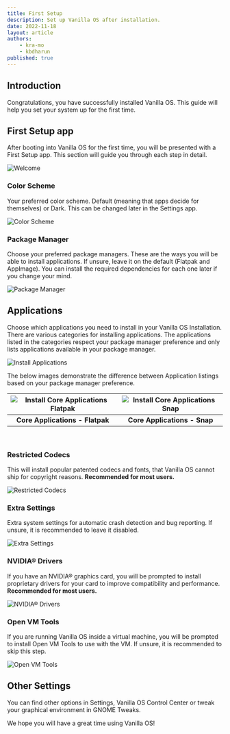 ```yaml
---
title: First Setup
description: Set up Vanilla OS after installation.
date: 2022-11-18
layout: article	
authors: 
    - kra-mo
    - kbdharun
published: true
---
```


## Introduction

Congratulations, you have successfully installed Vanilla OS.
This guide will help you set your system up for the first time.

## First Setup app

After booting into Vanilla OS for the first time, you will be presented with a First Setup app. This section will guide you through each step in detail.

![Welcome](/assets/uploads/first-setup-welcome.webp)

### Color Scheme

Your preferred color scheme. Default \(meaning that apps decide for themselves\) or Dark. This can be changed later in the Settings app.

![Color Scheme](/assets/uploads/first-setup-color-scheme.webp)

### Package Manager

Choose your preferred package managers. These are the ways you will be able to install applications. If unsure, leave it on the default \(Flatpak and AppImage\). You can install the required dependencies for each one later if you change your mind.

![Package Manager](/assets/uploads/first-setup-package-manager.webp)

## Applications

Choose which applications you need to install in your Vanilla OS Installation. There are various categories for installing applications. The applications listed in the categories respect your package manager preference and only lists applications available in your package manager.

![Install Applications](/assets/uploads/first-setup-applications.webp)

The below images demonstrate the difference between Application listings based on your package manager preference.

| ![Install Core Applications Flatpak](/assets/uploads/first-setup-applications-flatpak-core.webp) | ![Install Core Applications Snap](/assets/uploads/first-setup-applications-snap-core.webp) |
|:---:|:---:|
| **Core Applications - Flatpak** | **Core Applications - Snap** |

<br>

### Restricted Codecs

This will install popular patented codecs and fonts, that Vanilla OS cannot ship for copyright reasons. **Recommended for most users.**

![Restricted Codecs](/assets/uploads/first-setup-restricted-codecs.webp)

### Extra Settings

Extra system settings for automatic crash detection and bug reporting. If unsure, it is recommended to leave it disabled.

![Extra Settings](/assets/uploads/first-setup-extra-settings.webp)

### NVIDIA® Drivers

If you have an NVIDIA® graphics card, you will be prompted to install proprietary drivers for your card to improve compatibility and performance. **Recommended for most users.**

![NVIDIA® Drivers](/assets/uploads/first-setup-nvidia-drivers.webp)

### Open VM Tools

If you are running Vanilla OS inside a virtual machine, you will be prompted to install Open VM Tools to use with the VM. If unsure, it is recommended to skip this step.

![Open VM Tools](/assets/uploads/first-setup-open-vm-tools.webp)

## Other Settings

You can find other options in Settings, Vanilla OS Control Center or tweak your graphical environment in GNOME Tweaks.

We hope you will have a great time using Vanilla OS!
